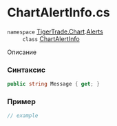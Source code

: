 
# ChartAlertInfo.cs
`namespace` [TigerTrade.Chart](../../../../TigerTrade.Chart.md).[Alerts](../../../../TigerTrade.Chart/Alerts.md)  
&nbsp;&nbsp;&nbsp;&nbsp;&nbsp;&nbsp;&nbsp;&nbsp;&nbsp;`class` [ChartAlertInfo](../../ChartAlertInfo.cs.md)

Описание

### Синтаксис
```csharp
public string Message { get; }
```
### Пример  
```csharp
// example
```
